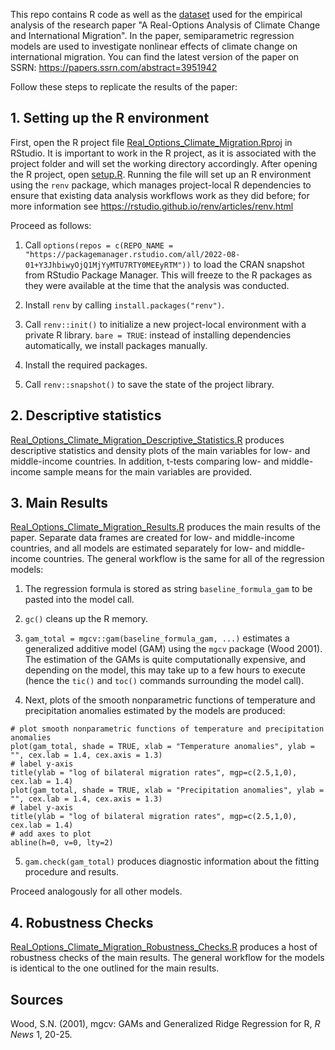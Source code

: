 This repo contains R code as well as the [dataset](prepared/Dataset_final.csv) used for the empirical analysis of the research paper "A Real-Options Analysis of Climate Change and International Migration".
In the paper, semiparametric regression models are used to investigate nonlinear effects of climate change on international migration.
You can find the latest version of the paper on SSRN: https://papers.ssrn.com/abstract=3951942

Follow these steps to replicate the results of the paper:

## 1. Setting up the R environment

First, open the R project file [Real_Options_Climate_Migration.Rproj](Real_Options_Climate_Migration.Rproj) in RStudio. It is important to work in the R project, as it is associated with the project folder and will set the working directory accordingly.
After opening the R project, open [setup.R](setup.R). Running the file will set up an R environment using the `renv` package, which manages project-local R dependencies to ensure
that existing data analysis workflows work as they did before; for more information see https://rstudio.github.io/renv/articles/renv.html

Proceed as follows:

1. Call `options(repos = c(REPO_NAME = "https://packagemanager.rstudio.com/all/2022-08-01+Y3JhbiwyOjQ1MjYyMTU7RTY0MEEyRTM"))`
to load the CRAN snapshot from RStudio Package Manager. This will freeze to the R packages as they were available at the time that the analysis was conducted.

2. Install `renv` by calling `install.packages("renv")`.

3. Call `renv::init()` to initialize a new project-local environment with a private R library.
`bare = TRUE`: instead of installing dependencies automatically, we install packages manually.

4. Install the required packages.

5. Call `renv::snapshot()` to save the state of the project library.

## 2. Descriptive statistics

[Real_Options_Climate_Migration_Descriptive_Statistics.R](scripts/Real_Options_Climate_Migration_Descriptive_Statistics.R) produces descriptive statistics and density plots of the main variables for low- and middle-income countries.
In addition, t-tests comparing low- and middle-income sample means for the main variables are provided.

## 3. Main Results

[Real_Options_Climate_Migration_Results.R](scripts/Real_Options_Climate_Migration_Results.R) produces the main results of the paper. Separate data frames are created for low- and middle-income countries, and all
models are estimated separately for low- and middle-income countries.
The general workflow is the same for all of the regression models:

1.  The regression formula is stored as string `baseline_formula_gam` to be pasted into the model call.

2. `gc()` cleans up the R memory.

3. `gam_total = mgcv::gam(baseline_formula_gam, ...)` estimates a generalized additive model (GAM) using the `mgcv` package (Wood 2001). The estimation of the GAMs is quite computationally expensive,
and depending on the model, this may take up to a few hours to execute (hence the `tic()` and `toc()` commands surrounding the model call).

4. Next, plots of the smooth nonparametric functions of temperature and precipitation anomalies estimated by the models are produced:
```
# plot smooth nonparametric functions of temperature and precipitation anomalies
plot(gam_total, shade = TRUE, xlab = "Temperature anomalies", ylab = "", cex.lab = 1.4, cex.axis = 1.3)
# label y-axis
title(ylab = "log of bilateral migration rates", mgp=c(2.5,1,0), cex.lab = 1.4)
plot(gam_total, shade = TRUE, xlab = "Precipitation anomalies", ylab = "", cex.lab = 1.4, cex.axis = 1.3)
# label y-axis
title(ylab = "log of bilateral migration rates", mgp=c(2.5,1,0), cex.lab = 1.4)
# add axes to plot
abline(h=0, v=0, lty=2)
```

5. `gam.check(gam_total)` produces diagnostic information about the fitting procedure and results.

Proceed analogously for all other models.

## 4. Robustness Checks

[Real_Options_Climate_Migration_Robustness_Checks.R](scripts/Real_Options_Climate_Migration_Robustness_Checks.R) produces a host of robustness checks of the main results.
The general workflow for the models is identical to the one outlined for the main results.

## Sources

Wood, S.N. (2001), mgcv: GAMs and Generalized Ridge Regression for R, *R News* 1, 20-25.

